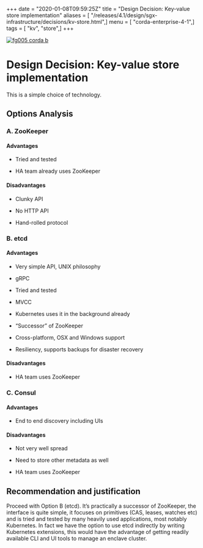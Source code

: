 +++
date = "2020-01-08T09:59:25Z"
title = "Design Decision: Key-value store implementation"
aliases = [ "/releases/4.1/design/sgx-infrastructure/decisions/kv-store.html",]
menu = [ "corda-enterprise-4-1",]
tags = [ "kv", "store",]
+++

[![fg005 corda b](https://www.corda.net/wp-content/uploads/2016/11/fg005_corda_b.png "fg005 corda b")](https://www.corda.net/wp-content/uploads/2016/11/fg005_corda_b.png)
    
# Design Decision: Key-value store implementation

This is a simple choice of technology.


## Options Analysis


### A. ZooKeeper


#### Advantages


* Tried and tested


* HA team already uses ZooKeeper



#### Disadvantages


* Clunky API


* No HTTP API


* Hand-rolled protocol



### B. etcd


#### Advantages


* Very simple API, UNIX philosophy


* gRPC


* Tried and tested


* MVCC


* Kubernetes uses it in the background already


* “Successor” of ZooKeeper


* Cross-platform, OSX and Windows support


* Resiliency, supports backups for disaster recovery



#### Disadvantages


* HA team uses ZooKeeper



### C. Consul


#### Advantages


* End to end discovery including UIs



#### Disadvantages


* Not very well spread


* Need to store other metadata as well


* HA team uses ZooKeeper



## Recommendation and justification

Proceed with Option B (etcd). It’s practically a successor of ZooKeeper, the interface is quite simple, it focuses on
                primitives (CAS, leases, watches etc) and is tried and tested by many heavily used applications, most notably
                Kubernetes. In fact we have the option to use etcd indirectly by writing Kubernetes extensions, this would have the
                advantage of getting readily available CLI and UI tools to manage an enclave cluster.



